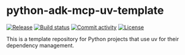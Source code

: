# python-adk-mcp-uv-template

[![Release](https://img.shields.io/github/v/release/tzervas/python-adk-mcp-uv-template)](https://img.shields.io/github/v/release/tzervas/python-adk-mcp-uv-template)
[![Build status](https://img.shields.io/github/actions/workflow/status/tzervas/python-adk-mcp-uv-template/main.yml?branch=main)](https://github.com/tzervas/python-adk-mcp-uv-template/actions/workflows/main.yml?query=branch%3Amain)
[![Commit activity](https://img.shields.io/github/commit-activity/m/tzervas/python-adk-mcp-uv-template)](https://img.shields.io/github/commit-activity/m/tzervas/python-adk-mcp-uv-template)
[![License](https://img.shields.io/github/license/tzervas/python-adk-mcp-uv-template)](https://img.shields.io/github/license/tzervas/python-adk-mcp-uv-template)

This is a template repository for Python projects that use uv for their dependency management.
